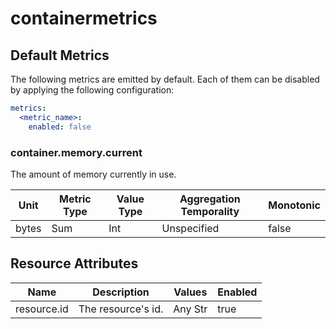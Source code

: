 [comment]: <> (Code generated by mdatagen. DO NOT EDIT.)

# containermetrics

## Default Metrics

The following metrics are emitted by default. Each of them can be disabled by applying the following configuration:

```yaml
metrics:
  <metric_name>:
    enabled: false
```

### container.memory.current

The amount of memory currently in use.

| Unit | Metric Type | Value Type | Aggregation Temporality | Monotonic |
| ---- | ----------- | ---------- | ----------------------- | --------- |
| bytes | Sum | Int | Unspecified | false |

## Resource Attributes

| Name | Description | Values | Enabled |
| ---- | ----------- | ------ | ------- |
| resource.id | The resource's id. | Any Str | true |
